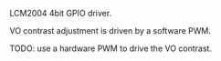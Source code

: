 LCM2004 4bit GPIO driver.

VO contrast adjustment is driven by a software PWM.

TODO: use a hardware PWM to drive the VO contrast.
